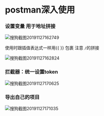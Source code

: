 # postman深入使用

### 设置变量 用于地址拼接

![搜狗截图20191127162749](E:/HexoBlog/my-blog/source/_posts/postman深入使用/搜狗截图20191127162749.jpg)

使用时跟插值表达式一样用{{ }} 包裹 注意 `/`的拼接

![搜狗截图20191127162824](E:/HexoBlog/my-blog/source/_posts/postman深入使用/搜狗截图20191127162824.jpg)

### 拦截器：统一设置token

![搜狗截图20191127170625](E:/HexoBlog/my-blog/source/_posts/postman深入使用/搜狗截图20191127170625.jpg)

### 导出自己的项目

![搜狗截图20191127171035](E:/HexoBlog/my-blog/source/_posts/postman深入使用/搜狗截图20191127171035.jpg)


